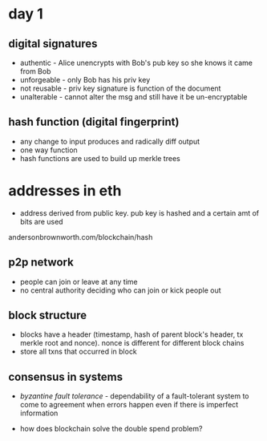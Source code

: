 # day 1

## digital signatures

* authentic - Alice unencrypts with Bob's pub key so she knows it came from Bob
* unforgeable - only Bob has his priv key
* not reusable - priv key signature is function of the document
* unalterable - cannot alter the msg and still have it be un-encryptable

## hash function (digital fingerprint)

* any change to input produces and radically diff output
* one way function
* hash functions are used to build up merkle trees

# addresses in eth

* address derived from public key. pub key is hashed and a certain amt of bits
are used

andersonbrownworth.com/blockchain/hash

## p2p network

* people can join or leave at any time
* no central authority deciding who can join or kick people out

## block structure

* blocks have a header (timestamp, hash of parent block's header, tx merkle 
root and nonce). nonce is different for different block chains
* store all txns that occurred in block

## consensus in systems

* _byzantine fault tolerance_ - dependability of a fault-tolerant system to
come to agreement when errors happen even if there is imperfect information

* how does blockchain solve the double spend problem?
